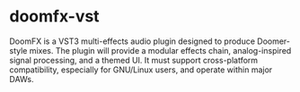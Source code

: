 # doomfx-vst
DoomFX is a VST3 multi-effects audio plugin designed to produce Doomer-style mixes. The plugin will provide a modular effects chain, analog-inspired signal processing, and a themed UI. It must support cross-platform compatibility, especially for GNU/Linux users, and operate within major DAWs.
